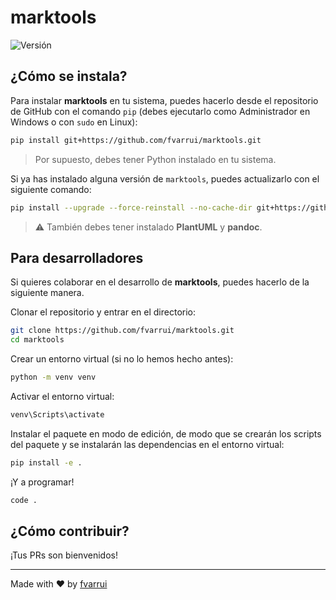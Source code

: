 # marktools

![Versión](https://img.shields.io/badge/Versión-0.2.0-black)

## ¿Cómo se instala?

Para instalar **marktools** en tu sistema, puedes hacerlo desde el repositorio de GitHub con el comando `pip` (debes ejecutarlo como Administrador en Windows o con `sudo` en Linux):

```bash
pip install git+https://github.com/fvarrui/marktools.git
```

> Por supuesto, debes tener Python instalado en tu sistema.

Si ya has instalado alguna versión de `marktools`, puedes actualizarlo con el siguiente comando:

```bash
pip install --upgrade --force-reinstall --no-cache-dir git+https://github.com/fvarrui/marktools.git
```

> ⚠️ También debes tener instalado **PlantUML** y **pandoc**.

## Para desarrolladores

Si quieres colaborar en el desarrollo de **marktools**, puedes hacerlo de la siguiente manera.

Clonar el repositorio y entrar en el directorio:

```bash
git clone https://github.com/fvarrui/marktools.git
cd marktools
```

Crear un entorno virtual (si no lo hemos hecho antes):

```bash
python -m venv venv
```

Activar el entorno virtual:

```bash
venv\Scripts\activate
```

Instalar el paquete en modo de edición, de modo que se crearán los scripts del paquete y se instalarán las dependencias en el entorno virtual:

```bash
pip install -e .
```

¡Y a programar!

```bash
code .
```

## ¿Cómo contribuir?

¡Tus PRs son bienvenidos!

--- 

Made with ❤️ by [fvarrui](https://github.com/fvarrui)